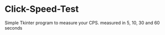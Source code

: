 # Click-Speed-Test
Simple Tkinter program to measure your CPS. measured in 5, 10, 30 and 60 seconds
